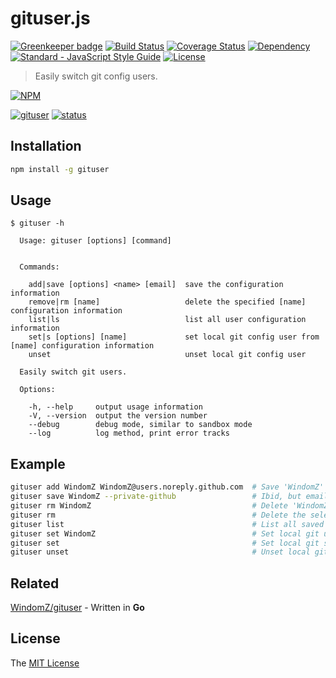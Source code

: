 # gituser.js

[![Greenkeeper badge](https://badges.greenkeeper.io/WindomZ/gituser.js.svg)](https://greenkeeper.io/)
[![Build Status](https://travis-ci.org/WindomZ/gituser.js.svg?branch=master)](https://travis-ci.org/WindomZ/gituser.js)
[![Coverage Status](https://coveralls.io/repos/github/WindomZ/gituser.js/badge.svg?branch=master)](https://coveralls.io/github/WindomZ/gituser.js?branch=master)
[![Dependency](https://david-dm.org/WindomZ/gituser.js.svg)](https://david-dm.org/WindomZ/gituser.js)
[![Standard - JavaScript Style Guide](https://img.shields.io/badge/code_style-standard-brightgreen.svg)](https://standardjs.com/)
[![License](https://img.shields.io/badge/license-MIT-green.svg)](https://opensource.org/licenses/MIT)

> Easily switch git config users.

[![NPM](https://nodei.co/npm/gituser.png)](https://nodei.co/npm/gituser/)

[![gituser](https://img.shields.io/npm/v/gituser.svg)](https://www.npmjs.com/package/gituser)
[![status](https://img.shields.io/badge/status-stable-green.svg)](https://www.npmjs.com/package/gituser)

## Installation

```bash
npm install -g gituser
```

## Usage

```
$ gituser -h

  Usage: gituser [options] [command]


  Commands:

    add|save [options] <name> [email]  save the configuration information
    remove|rm [name]                   delete the specified [name] configuration information
    list|ls                            list all user configuration information
    set|s [options] [name]             set local git config user from [name] configuration information
    unset                              unset local git config user

  Easily switch git users.

  Options:

    -h, --help     output usage information
    -V, --version  output the version number
    --debug        debug mode, similar to sandbox mode
    --log          log method, print error tracks
```

## Example

```bash
gituser add WindomZ WindomZ@users.noreply.github.com  # Save 'WindomZ' into configuration file
gituser save WindomZ --private-github                 # Ibid, but email is GitHub privacy address
gituser rm WindomZ                                    # Delete 'WindomZ' from configuration file
gituser rm                                            # Delete the selected from configuration file
gituser list                                          # List all saved users
gituser set WindomZ                                   # Set local git user and email
gituser set                                           # Set local git selected user and email
gituser unset                                         # Unset local git user and email
```

## Related

[WindomZ/gituser](https://github.com/WindomZ/gituser) - Written in **Go**

## License

The [MIT License](https://github.com/WindomZ/gituser.js/blob/master/LICENSE)

